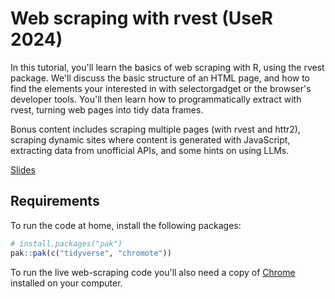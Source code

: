 # Web scraping with rvest (UseR 2024)

In this tutorial, you'll learn the basics of web scraping with R, using the rvest package. We'll discuss the basic structure of an HTML page, and how to find the elements your interested in with selectorgadget or the browser's developer tools. You'll then learn how to programmatically extract with rvest, turning web pages into tidy data frames.

Bonus content includes scraping multiple pages (with rvest and httr2), scraping dynamic sites where content is generated with JavaScript, extracting data from unofficial APIs, and some hints on using LLMs.

[Slides](rvest.pdf)

## Requirements

To run the code at home, install the following packages:

```R
# install.packages("pak")
pak::pak(c("tidyverse", "chromote"))
```

To run the live web-scraping code you'll also need a copy of [Chrome](https://www.google.com/chrome/) installed on your computer.
